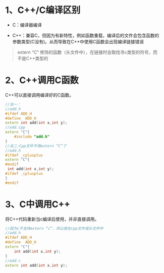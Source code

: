 # 1、C++/C编译区别

- C：编译器编译

- C++：兼容C，但因为有新特性，例如函数重载，编译后的文件会包含函数的参数类型(C没有)。从而导致在C++中使用C函数会出现编译链接错误

> extern  “C” 修饰的函数（头文件中），在链接时会取找寻c类型的符号，而不是C++类型的

# 2、C++调用C函数

C++可以直接调用编译好的C函数。

```cpp
//法一：
//add.h
#ifdef ADD_H
#define  ADD_H
extern int add(int x,int y);
//add.cpp
extern "C"{
    #include "add.h"
}
//法二:Cpp文件不用extern “C”了
//add.h  
#ifdef _cplusplus
extern "C"{
#endif
 int add(int x,int y);  
#ifdef _cplusplus
}
#endif
```

# 3、C中调用C++

将C++代码重新当c编译后使用，并非直接调用。

```cpp
//因为c不支持extern “c”，所以放在cpp文件或头文件中
//add.h
#ifdef ADD_H
#define  ADD_H
extern "C"{
    int add(int x,int y);  
}
//add.c
extern int add(int x,int y);
```
